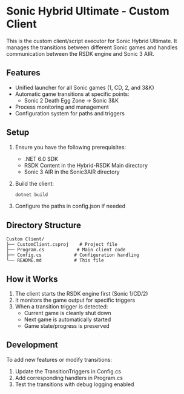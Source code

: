 # Sonic Hybrid Ultimate - Custom Client

This is the custom client/script executor for Sonic Hybrid Ultimate. It manages the transitions between different Sonic games and handles communication between the RSDK engine and Sonic 3 AIR.

## Features

- Unified launcher for all Sonic games (1, CD, 2, and 3&K)
- Automatic game transitions at specific points:
  - Sonic 2 Death Egg Zone → Sonic 3&K
- Process monitoring and management
- Configuration system for paths and triggers

## Setup

1. Ensure you have the following prerequisites:
   - .NET 6.0 SDK
   - RSDK Content in the Hybrid-RSDK Main directory
   - Sonic 3 AIR in the Sonic3AIR directory

2. Build the client:
   ```bash
   dotnet build
   ```

3. Configure the paths in config.json if needed

## Directory Structure

```
Custom Client/
├── CustomClient.csproj    # Project file
├── Program.cs            # Main client code
├── Config.cs            # Configuration handling
└── README.md            # This file
```

## How it Works

1. The client starts the RSDK engine first (Sonic 1/CD/2)
2. It monitors the game output for specific triggers
3. When a transition trigger is detected:
   - Current game is cleanly shut down
   - Next game is automatically started
   - Game state/progress is preserved

## Development

To add new features or modify transitions:

1. Update the TransitionTriggers in Config.cs
2. Add corresponding handlers in Program.cs
3. Test the transitions with debug logging enabled
